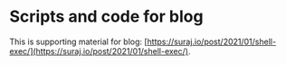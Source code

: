 # Scripts and code for blog

This is supporting material for blog: [https://suraj.io/post/2021/01/shell-exec/](https://suraj.io/post/2021/01/shell-exec/).
